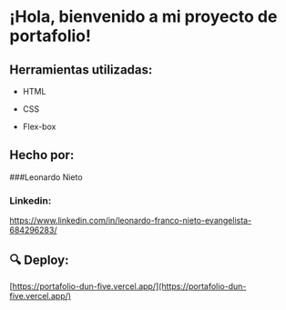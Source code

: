 # ¡Hola, bienvenido a mi proyecto de portafolio!

## Herramientas utilizadas:

* HTML

* CSS

* Flex-box

## Hecho por:

###Leonardo Nieto

### Linkedin: 
https://www.linkedin.com/in/leonardo-franco-nieto-evangelista-684296283/

## 🔍 Deploy: 
[https://portafolio-dun-five.vercel.app/](https://portafolio-dun-five.vercel.app/)
